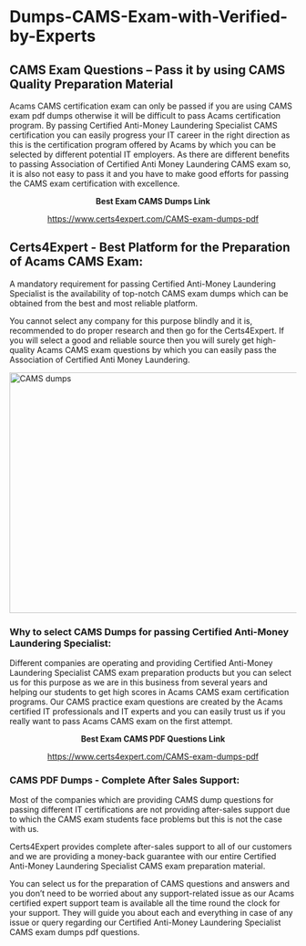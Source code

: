 # Dumps-CAMS-Exam-with-Verified-by-Experts
<h2><strong>CAMS Exam Questions &ndash; Pass it by using CAMS Quality Preparation Material</strong></h2>
<p>Acams CAMS certification exam can only be passed if you are using CAMS exam pdf dumps otherwise it will be difficult to pass Acams certification program. By passing Certified Anti-Money Laundering Specialist CAMS certification you can easily progress your IT career in the right direction as this is the certification program offered by Acams by which you can be selected by different potential IT employers. As there are different benefits to passing Association of Certified Anti Money Laundering CAMS exam so, it is also not easy to pass it and you have to make good efforts for passing the CAMS exam certification with excellence.</p>
<p style="text-align: center;"><strong>Best Exam CAMS Dumps Link</strong></p>
<p style="text-align: center;"><a href="exam%20link">https://www.certs4expert.com/CAMS-exam-dumps-pdf</a></p>
<h2><strong>Certs4Expert - Best Platform for the Preparation of Acams CAMS Exam:&nbsp; </strong></h2>
<p>A mandatory requirement for passing Certified Anti-Money Laundering Specialist is the availability of top-notch CAMS exam dumps which can be obtained from the best and most reliable platform.</p>
<p>You cannot select any company for this purpose blindly and it is, recommended to do proper research and then go for the Certs4Expert. If you will select a good and reliable source then you will surely get high-quality Acams CAMS exam questions by which you can easily pass the Association of Certified Anti Money Laundering.</p>
<p><img style="display: block; margin-left: auto; margin-right: auto;" src="https://i.imgur.com/cCy1yN2.png" alt="CAMS dumps" width="750" height="422" /></p>
<h3><strong>Why to select CAMS Dumps for passing Certified Anti-Money Laundering Specialist:</strong></h3>
<p>Different companies are operating and providing Certified Anti-Money Laundering Specialist CAMS exam preparation products but you can select us for this purpose as we are in this business from several years and helping our students to get high scores in Acams CAMS exam certification programs. Our CAMS practice exam questions are created by the Acams certified IT professionals and IT experts and you can easily trust us if you really want to pass Acams CAMS exam on the first attempt.</p>
<p style="text-align: center;"><strong>Best Exam CAMS PDF Questions Link</strong></p>
<p style="text-align: center;"><a href="exam%20link">https://www.certs4expert.com/CAMS-exam-dumps-pdf</a></p>
<h3><strong>CAMS PDF Dumps - Complete After Sales Support:</strong></h3>
<p>Most of the companies which are providing CAMS dump questions for passing different IT certifications are not providing after-sales support due to which the CAMS exam students face problems but this is not the case with us.</p>
<p>Certs4Expert provides complete after-sales support to all of our customers and we are providing a money-back guarantee with our entire Certified Anti-Money Laundering Specialist CAMS exam preparation material.</p>
<p>You can select us for the preparation of CAMS questions and answers and you don&rsquo;t need to be worried about any support-related issue as our Acams certified expert support team is available all the time round the clock for your support. They will guide you about each and everything in case of any issue or query regarding our Certified Anti-Money Laundering Specialist CAMS exam dumps pdf questions.</p>
